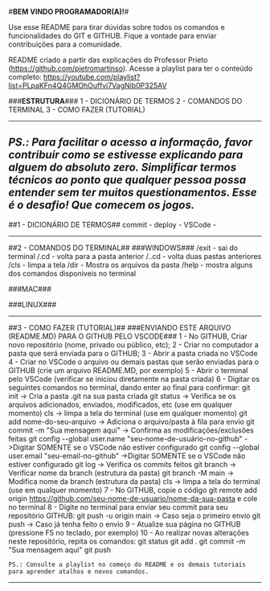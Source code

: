 #<strong>BEM VINDO PROGRAMADOR(A)!</strong>#

Use esse README para tirar dúvidas sobre todos os comandos e funcionalidades do GIT e GITHUB. Fique a vontade para enviar contribuições para a comunidade.

README criado a partir das explicações do Professor Prieto (https://github.com/pietromartinso). Acesse a playlist para ter o conteúdo completo: https://youtube.com/playlist?list=PLpaKFn4Q4GMOhOuffvi7VagNib0P325AV

###<strong>ESTRUTURA</strong>###
1 - DICIONÁRIO DE TERMOS
2 - COMANDOS DO TERMINAL
3 - COMO FAZER (TUTORIAL)

--------------------------------------------------
<em>PS.: Para facilitar o acesso a informação, favor contribuir como se estivesse explicando para alguem do absoluto zero. Simplificar termos técnicos ao ponto que qualquer pessoa possa entender sem ter muitos questionamentos. Esse é o desafio! Que comecem os jogos.</em>
--------------------------------------------------

##1 - DICIONÁRIO DE TERMOS##
commit - 
deploy - 
VSCode - 

----------
##2 - COMANDOS DO TERMINAL##
###WINDOWS###
/exit - sai do terminal
/.cd - volta para a pasta anterior
/..cd - volta duas pastas anteriores
/cls - limpa a tela
/dir - Mostra os arquivos da pasta
/help - mostra alguns dos comandos disponiveis no terminal 

###MAC###

###LINUX###

----------
##3 - COMO FAZER (TUTORIAL)##
###ENVIANDO ESTE ARQUIVO (README.MD) PARA O GITHUB PELO VSCODE###
    1 - No GITHUB, Criar novo repositório (nome, privado ou público, etc);
    2 - Criar no computador a pasta que será enviada para o GITHUB;
    3 - Abrir a pasta criada no VSCode
    4 - Criar no VSCode o arquivo ou demais pastas que serão enviadas para o GITHUB (crie um arquivo README.MD, por exemplo)
    5 - Abrir o terminal pelo VSCode (verificar se iniciou diretamente na pasta criada)
    6 - Digitar os seguintes comandos no terminal, dando enter ao final para confirmar:
        git init                             -> Cria a pasta .git na sua pasta criada
        git status                           -> Verifica se os arquivos adicionados, enviados, modificados, etc (use em qualquer momento)
        cls                                  -> limpa a tela do terminal (use em qualquer momento)
        git add nome-do-seu-arquivo          -> Adiciona o arquivo/pasta à fila para envio
        git commit -m "Sua mensagem aqui"    -> Confirma as modificações/exclusões feitas
        git config --global user.name "seu-nome-de-usuário-no-github"   ->Digitar SOMENTE se o VSCode não estiver configurado
        git config --global user.email "seu-email-no-github"            ->Digitar SOMENTE se o VSCode não estiver configurado
        git log                              -> Verifica os commits feitos
        git branch                           -> Verificar nome da branch (estrutura da pasta)
        git branch -M main                   -> Modifica nome da branch (estrutura da pasta)
        cls                                  -> limpa a tela do terminal (use em qualquer momento)
    7 - No GITHUB, copie o código git remote add origin https://github.com/seu-nome-de-usuario/nome-da-sua-pasta e cole no terminal
    8 - Digite no terminal para enviar seu commit para seu repositório GITHUB:
        git push -u origin main     -> Caso seja o primeiro envio
        git push    -> Caso já tenha feito o envio
    9 - Atualize sua página no GITHUB (pressione F5 no teclado, por exemplo)
    10 - Ao realizar novas alterações neste repositório, repita os comandos:
        git status 
        git add .
        git commit -m "Sua mensagem aqui"
        git push
    
    PS.: Consulte a playlist no começo do README e os demais tutoriais para aprender atalhos e novos comandos.

----------


